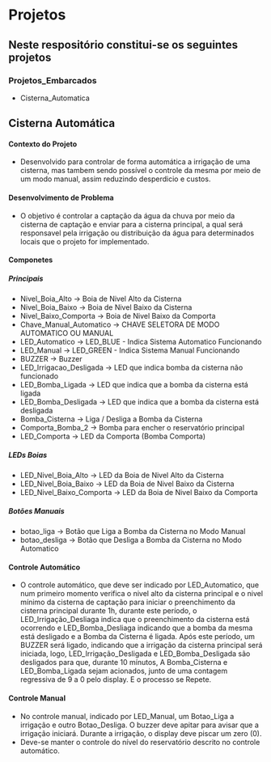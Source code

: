 # Projetos
## Neste respositório constitui-se os seguintes projetos
### Projetos_Embarcados
- Cisterna_Automatica

## Cisterna Automática

#### Contexto do Projeto
- Desenvolvido para controlar de forma automática a irrigação de uma cisterna, mas tambem sendo possível o controle da mesma por meio de um modo manual, assim reduzindo desperdicio e custos.

#### Desenvolvimento de Problema
- O objetivo é controlar a captação da água da chuva por meio da cisterna de captação e enviar para a cisterna principal, a qual será responsavel pela irrigação ou distribuição da água para determinados locais que o projeto for implementado.

#### Componetes
##### Principais
- Nivel_Boia_Alto		        -> Boia de Nivel Alto da Cisterna
- Nivel_Boia_Baixo			    -> Boia de Nivel Baixo da Cisterna
- Nivel_Baixo_Comporta		  -> Boia de Nivel Baixo da Comporta
- Chave_Manual_Automatico		-> CHAVE SELETORA DE MODO AUTOMATICO OU MANUAL
- LED_Automatico				    -> LED_BLUE - Indica Sistema Automatico Funcionando
- LED_Manual					      -> LED_GREEN -  Indica Sistema Manual Funcionando
- BUZZER						        -> Buzzer
- LED_Irrigacao_Desligada	  -> LED que indica bomba da cisterna não funcionado
- LED_Bomba_Ligada		      -> LED que indica que a bomba da cisterna está ligada
- LED_Bomba_Desligada			  -> LED que indica que a bomba da cisterna está desligada
- Bomba_Cisterna				    -> Liga / Desliga a Bomba da Cisterna
- Comporta_Bomba_2			    -> Bomba para encher o reservatório principal
- LED_Comporta				      -> LED da Comporta (Bomba Comporta)

##### LEDs Boias

- LED_Nivel_Boia_Alto			  -> LED da Boia de Nivel Alto da Cisterna
- LED_Nivel_Boia_Baixo	    -> LED da Boia de Nivel Baixo da Cisterna
- LED_Nivel_Baixo_Comporta	-> LED da Boia de Nivel Baixo da Comporta

##### Botões Manuais 

- botao_liga					      -> Botão que Liga a Bomba da Cisterna no Modo Manual
- botao_desliga				      -> Botão que Desliga a Bomba da Cisterna no Modo Automatico

#### Controle Automático
- O controle automático, que deve ser indicado por LED_Automatico, que num primeiro momento verifica o nivel alto da cisterna principal e o nivel mínimo da cisterna de captação para iniciar o preenchimento da cisterna principal durante 1h, durante este período, o LED_Irrigação_Desliaga indica que o preenchimento da cisterna está ocorrendo e LED_Bomba_Desliaga indicando que a bomba da mesma está desligado e a Bomba da Cisterna é ligada. Após este período, um BUZZER será ligado, indicando que a irrigação da cisterna principal será iniciada, logo, LED_Irrigação_Desligada e LED_Bomba_Desligada são desligados para que, durante 10 mínutos, A Bomba_Cisterna e LED_Bomba_Ligada sejam acionados, junto de uma contagem regressiva de 9 a 0 pelo display. E o processo se Repete.
  
#### Controle Manual
- No controle manual, indicado por LED_Manual, um Botao_Liga a irrigação e outro Botao_Desliga. O buzzer deve apitar para avisar que a irrigação iniciará. Durante a irrigação, o display deve piscar um zero (0). 
- Deve-se manter o controle do nível do reservatório descrito no controle automático. 